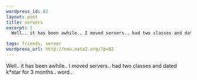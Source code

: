 ```yaml
--- 
wordpress_id: 82
layout: post
title: servers
excerpt: |
  Well.. it has been awhile.. I moved servers.. had two classes and dated k*star for 3 months.. word..

tags: friends, server
wordpress_url: http://new.nata2.org/?p=82
---
```

Well.. it has been awhile.. I moved servers.. had two classes and dated k*star for 3 months.. word..
